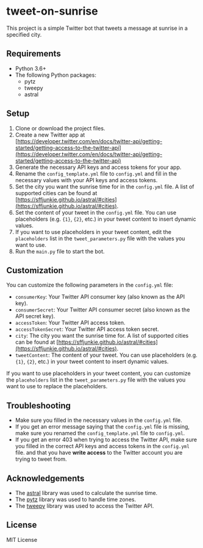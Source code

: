 # tweet-on-sunrise

This project is a simple Twitter bot that tweets a message at sunrise in a specified city.

## Requirements

*   Python 3.6+
*   The following Python packages:
    *   pytz
    *   tweepy
    *   astral

## Setup

1.  Clone or download the project files.
2.  Create a new Twitter app at [https://developer.twitter.com/en/docs/twitter-api/getting-started/getting-access-to-the-twitter-api](https://developer.twitter.com/en/docs/twitter-api/getting-started/getting-access-to-the-twitter-api)
3.  Generate the necessary API keys and access tokens for your app.
4.  Rename the `config_template.yml` file to `config.yml` and fill in the necessary values with your API keys and access tokens.
5.  Set the city you want the sunrise time for in the `config.yml` file. A list of supported cities can be found at [https://sffjunkie.github.io/astral/#cities](https://sffjunkie.github.io/astral/#cities).
6.  Set the content of your tweet in the `config.yml` file. You can use placeholders (e.g. `{1}`, `{2}`, etc.) in your tweet content to insert dynamic values.
7.  If you want to use placeholders in your tweet content, edit the `placeholders` list in the `tweet_parameters.py` file with the values you want to use.
8.  Run the `main.py` file to start the bot.

## Customization

You can customize the following parameters in the `config.yml` file:

*   `consumerKey`: Your Twitter API consumer key (also known as the API key).
*   `consumerSecret`: Your Twitter API consumer secret (also known as the API secret key).
*   `accessToken`: Your Twitter API access token.
*   `accessTokenSecret`: Your Twitter API access token secret.
*   `city`: The city you want the sunrise time for. A list of supported cities can be found at [https://sffjunkie.github.io/astral/#cities](https://sffjunkie.github.io/astral/#cities).
*   `tweetContent`: The content of your tweet. You can use placeholders (e.g. `{1}`, `{2}`, etc.) in your tweet content to insert dynamic values.

If you want to use placeholders in your tweet content, you can customize the `placeholders` list in the `tweet_parameters.py` file with the values you want to use to replace the placeholders.

## Troubleshooting

*   Make sure you filled in the necessary values in the `config.yml` file.
*   If you get an error message saying that the `config.yml` file is missing, make sure you renamed the `config_template.yml` file to `config.yml`.
*   If you get an error 403 when trying to access the Twitter API, make sure you filled in the correct API keys and access tokens in the `config.yml` file. and that you have **write access** to the Twitter account you are trying to tweet from.
## Acknowledgements

*   The [astral](https://github.com/sffjunkie/astral) library was used to calculate the sunrise time.
*   The [pytz](https://github.com/newvem/pytz) library was used to handle time zones.
*   The [tweepy](https://github.com/tweepy/tweepy) library was used to access the Twitter API.

## License
MIT License